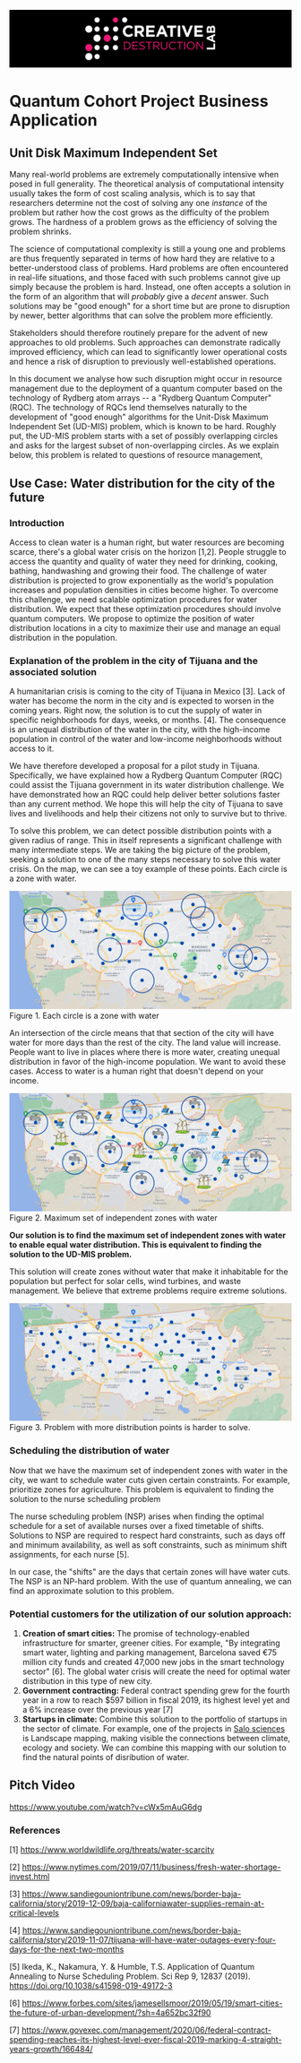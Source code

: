 ![CDL 2020 Cohort Project](../figures/CDL_logo.jpg)
# Quantum Cohort Project Business Application


## Unit Disk Maximum Independent Set

Many real-world problems are extremely computationally intensive when posed in full generality.
The theoretical analysis of computational intensity usually takes the form of cost scaling analysis,
which is to say that researchers determine not the cost of solving any one *instance* of the problem
but rather how the cost grows as the difficulty of the problem grows.
The hardness of a problem grows as the efficiency of solving the problem shrinks.

The science of computational complexity is still a young one and problems are thus frequently separated
in terms of how hard they are relative to a better-understood class of problems. Hard problems are often encountered in real-life situations, and those faced with such problems cannot give up simply because the problem is hard. Instead, one often accepts a solution in the form of an algorithm that will *probably* give a *decent* answer. Such solutions may be "good enough" for a short time but are prone to disruption by newer, better algorithms that can solve the problem more efficiently.

Stakeholders should therefore routinely prepare for the advent of new approaches to old problems. Such approaches can demonstrate radically improved efficiency, which can lead to significantly lower operational costs and hence a risk of disruption to previously well-established operations.

In this document we analyse how such disruption might occur in resource management due to the deployment of a quantum computer based on the technology of Rydberg atom arrays -- a "Rydberg Quantum Computer" (RQC).
The technology of RQCs lend themselves naturally to the development of "good enough" algorithms for the Unit-Disk Maximum Independent Set (UD-MIS) problem, which is known to be hard. Roughly put, the UD-MIS
problem starts with a set of possibly overlapping circles and asks for the largest subset of non-overlapping
circles. As we explain below, this problem is related to questions of resource management,

## Use Case: Water distribution for the city of the future

### Introduction 

Access to clean water is a human right, but water resources are becoming scarce, there's a global water crisis on the horizon [1,2]. People struggle to access the quantity and quality of water they need for drinking, cooking, bathing, handwashing and growing their food. The challenge of water distribution is projected to grow exponentially as the world's population increases and population densities in cities become higher. To overcome this challenge, we need scalable optimization procedures for water distribution. We expect that these optimization procedures should involve quantum computers. We propose to optimize the position of water distribution locations in a city to maximize their use and manage an equal distribution in the population. 

### Explanation of the problem in the city of Tijuana and the associated solution

A humanitarian crisis is coming to the city of Tijuana in Mexico [3]. Lack of water has become the norm in the city and is expected to worsen in the coming years. Right now, the solution is to cut the supply of water in specific neighborhoods for days, weeks, or months. [4]. The consequence is an unequal distribution of the water in the city, with the high-income population in control of the water and low-income neighborhoods without access to it.

We have therefore developed a proposal for a pilot study in Tijuana. Specifically, we have explained how a Rydberg Quantum Computer (RQC) could assist the Tijuana government in its water distribution challenge. We have demonstrated how an RQC could help deliver better solutions faster than any current method. We hope this will help the city of Tijuana to save lives and livelihoods and help their citizens not only to survive but to thrive.

To solve this problem, we can detect possible distribution points with a given radius of range. This in itself represents a significant challenge with many intermediate steps. We are taking the big picture of the problem, seeking a solution to one of the many steps necessary to solve this water crisis. On the map, we can see a toy example of these points. Each circle is a zone with water. 

![Example Intersection](./img/Intersection_Example.png )
Figure 1.  Each circle is a zone with water 

An intersection of the circle means that that section of the city will have water for more days than the rest of the city.  The land value will increase. People want to live in places where there is more water, creating unequal distribution in favor of the high-income population. We want to avoid these cases. Access to water is a human right that doesn't depend on your income.

![Example Solution](./img/Toy_example_solution.png)
Figure 2. Maximum set of independent zones with water 

**Our solution is to find the maximum set of independent zones with water to enable equal water distribution. This is equivalent to finding the solution to the UD-MIS problem.** 

This solution will create zones without water that make it inhabitable for the population but perfect for solar cells, wind turbines, and waste management. We believe that extreme problems require extreme solutions. 

![Example More points](./img/More_distribution_points.png)
Figure 3. Problem with more distribution points is harder to solve. 

### Scheduling the distribution of water 

Now that we have the maximum set of independent zones with water in the city, we want to schedule water cuts given certain constraints. For example, prioritize zones for agriculture. This problem is equivalent to finding the solution to the nurse scheduling problem   

The nurse scheduling problem (NSP) arises when finding the optimal schedule for a set of available nurses over a fixed timetable of shifts. Solutions to NSP are required to respect hard constraints, such as days off and minimum availability, as well as soft constraints, such as minimum shift assignments, for each nurse [5]. 

In our case, the "shifts" are the days that certain zones will have water cuts. The NSP is an NP-hard problem. With the use of quantum annealing, we can find an approximate solution to this problem.

### Potential customers for the utilization of our solution approach:
1. **Creation of smart cities:** The promise of technology-enabled infrastructure for smarter, greener cities. For example, "By integrating smart water, lighting and parking management, Barcelona saved €75 million city funds and created 47,000 new jobs in the smart technology sector" [6]. The global water crisis will create the need for optimal water distribution in this type of new city.
3. **Government contracting:** Federal contract spending grew for the fourth year in a row to reach $597 billion in fiscal 2019, its highest level yet and a 6% increase over the previous year [7]
4. **Startups in climate:** Combine this solution to the portfolio of startups in the sector of climate. For example, one of the projects in  [Salo sciences](https://salo.ai/approach) is Landscape mapping, making visible the connections between climate, ecology and society. We can combine this mapping with our solution to find the natural points of disribution of water.  

## Pitch Video
https://www.youtube.com/watch?v=cWx5mAuG6dg   

### References

[1] https://www.worldwildlife.org/threats/water-scarcity

[2] https://www.nytimes.com/2019/07/11/business/fresh-water-shortage-invest.html

[3] https://www.sandiegouniontribune.com/news/border-baja-california/story/2019-12-09/baja-californiawater-supplies-remain-at-critical-levels

[4] https://www.sandiegouniontribune.com/news/border-baja-california/story/2019-11-07/tijuana-will-have-water-outages-every-four-days-for-the-next-two-months

[5] Ikeda, K., Nakamura, Y. & Humble, T.S. Application of Quantum Annealing to Nurse Scheduling Problem. Sci Rep 9, 12837 (2019). https://doi.org/10.1038/s41598-019-49172-3

[6] https://www.forbes.com/sites/jamesellsmoor/2019/05/19/smart-cities-the-future-of-urban-development/?sh=4a652bc32f90

[7] https://www.govexec.com/management/2020/06/federal-contract-spending-reaches-its-highest-level-ever-fiscal-2019-marking-4-straight-years-growth/166484/
